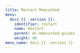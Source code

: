 ```yaml
---
title: Restart Memcached
menu:
  docs_{{ .version }}:
    identifier: restart
    name: Restart
    parent: mc-memcached-guides
    weight: 46
menu_name: docs_{{ .version }}
---
```

